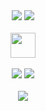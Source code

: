 

<div align=center>  

  <!--[![Solved.ac Profile](http://mazassumnida.wtf/api/v2/generate_badge?boj=hatake0901)](https://solved.ac/hatake0901/)-->
  
  </div>

<div align=center>
  <img src="https://img.shields.io/badge/Kubernetes-326CE5?style=for-the-badge&logo=Kubernetes&logoColor=white">
  <img src="https://img.shields.io/badge/Docker-2496ED?style=for-the-badge&logo=Docker&logoColor=white">
  <br>
  <br>
  <img src="https://github.com/user-attachments/assets/fbf11048-ad2c-4b75-a267-8f3a3617f6d6" height="40" background-image="white">
  <br>
  <br>
  <img src="https://img.shields.io/badge/Go-00ADD8?style=for-the-badge&logo=Go&logoColor=white">
  <img src="https://img.shields.io/badge/C-A8B9CC?style=for-the-badge&logo=C&logoColor=white">
  <br>
  <br>
  <img src="https://img.shields.io/badge/openstack-ED1944?style=for-the-badge&logo=openstack&logoColor=white">  
</div>




